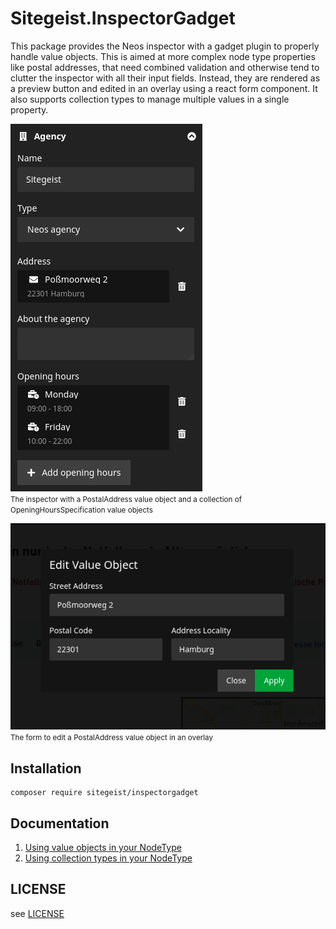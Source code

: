 # Sitegeist.InspectorGadget

This package provides the Neos inspector with a gadget plugin to properly handle value objects.
This is aimed at more complex node type properties like postal addresses,
that need combined validation and otherwise tend to clutter the inspector with all their input fields.
Instead, they are rendered as a preview button and edited in an overlay using a react form component.
It also supports collection types to manage multiple values in a single property.

![Screenshot of the inspector](./Documentation/Inspector.png)
<br /><small>The inspector with a PostalAddress value object and a collection of OpeningHoursSpecification value objects</small>

![Screenshot of the overlay](./Documentation/Overlay.png)
<small>The form to edit a PostalAddress value object in an overlay</small>
## Installation

```
composer require sitegeist/inspectorgadget
```

## Documentation

1. [Using value objects in your NodeType](./Documentation/01_ValueObjects.md)
2. [Using collection types in your NodeType](./Documentation/02_CollectionTypes.md)

## LICENSE

see [LICENSE](./LICENSE)
